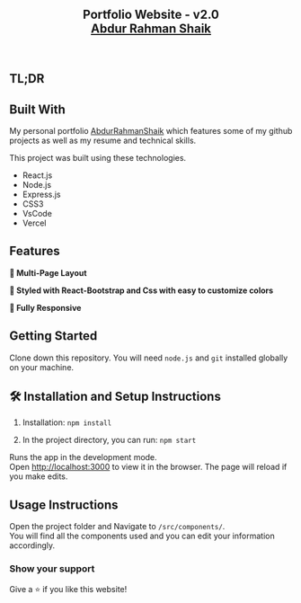 <h2 align="center">
  Portfolio Website - v2.0<br/>
  <a href="https://my-bio-zeta.vercel.app/" target="_blank">Abdur Rahman Shaik</a>
</h2>
<div align="center">
<!--   <img alt="Demo" src="./Images/readme-img1.png" /> -->
</div>

<br/>

<center>

</center>

## TL;DR

## Built With

My personal portfolio <a href="https://my-bio-zeta.vercel.app/" target="_blank">AbdurRahmanShaik</a> which features some of my github projects as well as my resume and technical skills.<br/>

This project was built using these technologies.

- React.js
- Node.js
- Express.js
- CSS3
- VsCode
- Vercel

## Features

**📖 Multi-Page Layout**

**🎨 Styled with React-Bootstrap and Css with easy to customize colors**

**📱 Fully Responsive**

## Getting Started

Clone down this repository. You will need `node.js` and `git` installed globally on your machine.

## 🛠 Installation and Setup Instructions

1. Installation: `npm install`

2. In the project directory, you can run: `npm start`

Runs the app in the development mode.\
Open [http://localhost:3000](http://localhost:3000) to view it in the browser.
The page will reload if you make edits.

## Usage Instructions

Open the project folder and Navigate to `/src/components/`. <br/>
You will find all the components used and you can edit your information accordingly.

### Show your support

Give a ⭐ if you like this website!
